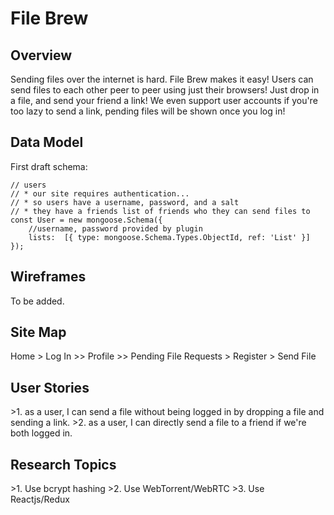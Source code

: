 <h1> File Brew </h1>

<h2>Overview</h2>
Sending files over the internet is hard. File Brew makes it easy! Users can send files to each other peer to peer using just their browsers! Just drop in a file, and send your friend a link!
We even support user accounts if you're too lazy to send a link, pending files will be shown once you log in!

<h2>Data Model</h2>

  First draft schema:
  
    // users
    // * our site requires authentication...
    // * so users have a username, password, and a salt
    // * they have a friends list of friends who they can send files to
    const User = new mongoose.Schema({
        //username, password provided by plugin
        lists:  [{ type: mongoose.Schema.Types.ObjectId, ref: 'List' }]
    });

<h2>Wireframes</h2>

To be added.

<h2>Site Map </h2>
Home
> Log In
  >> Profile
  >> Pending File Requests
> Register
> Send File

<h2>User Stories</h2>
>1. as a user, I can send a file without being logged in by dropping a file and sending a link.
>2. as a user, I can directly send a file to a friend if we're both logged in.


<h2>Research Topics</h2>
>1. Use bcrypt hashing
>2. Use WebTorrent/WebRTC
>3. Use Reactjs/Redux


